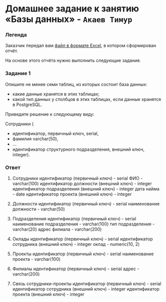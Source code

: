 # Домашнее задание к занятию «Базы данных» - `Акаев Тимур`

### Легенда

Заказчик передал вам [файл в формате Excel](https://github.com/netology-code/sdb-homeworks/blob/main/resources/hw-12-1.xlsx), в котором сформирован отчёт. 

На основе этого отчёта нужно выполнить следующие задания.

### Задание 1

Опишите не менее семи таблиц, из которых состоит база данных:

- какие данные хранятся в этих таблицах;
- какой тип данных у столбцов в этих таблицах, если данные хранятся в PostgreSQL.

Приведите решение к следующему виду:

Сотрудники (

- идентификатор, первичный ключ, serial,
- фамилия varchar(50),
- ...
- идентификатор структурного подразделения, внешний ключ, integer).

### Ответ

1. Сотрудники
идентификатор (первичный ключ) - serial
ФИО - varchar(100)
идентификатор должности (внешний ключ) - integer
идентификатор подразделения (внешний ключ) - integer
дата найма - date
идентификатор проекта (внешний ключ) - integer

2. Должности
идентификатор (первичный ключ) - serial
наименование должности - varchar(50)

3. Подразделения
идентификатор (первичный ключ) - serial
наименование подразделения - varchar(100)
тип подразделения - varchar(20)
адрес филиала - varchar(200)

4. Оклады
идентификатор (первичный ключ) - serial
идентификатор сотрудника (внешний ключ) - integer
оклад - numeric(10, 2)

5. Проекты
идентификатор (первичный ключ) - serial
наименование проекта - varchar(100)

6. Филиалы
идентификатор (первичный ключ) - serial
адрес - varchar(200)

7. Связь сотрудники-проекты
идентификатор (первичный ключ) - serial
идентификатор сотрудника (внешний ключ) - integer
идентификатор проекта (внешний ключ) - integer

